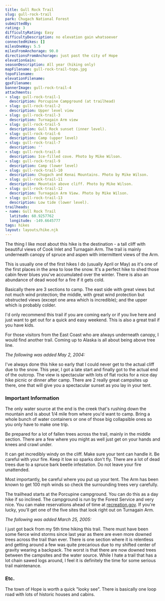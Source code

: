 ```yaml
---
title: Gull Rock Trail
slug: gull-rock-trail
park: Chugach National Forest
submittedBy: 
rating: 3
difficultyRating: Easy
difficultyDescription: no elevation gain whatsoever
connectedHikes: []
milesOneWay: 5.5
milesFromAnchorage: 90.0
directionsFromAnchorage: just past the city of Hope
elevationGain: 
seasonDescription: All year (hiking only)
mapFilename: gull-rock-trail-topo.jpg
topoFilename: 
elevationFilename: 
gpxFilename: 
bannerImage: gull-rock-trail-4
attachments:
- slug: gull-rock-trail-1
  description: Porcupine Campground (at trailhead)
- slug: gull-rock-trail-2
  description: Upper level view
- slug: gull-rock-trail-3
  description: Turnagain Arm view
- slug: gull-rock-trail-5
  description: Gull Rock sunset (inner level).
- slug: gull-rock-trail-6
  description: Camp (upper level)
- slug: gull-rock-trail-7
  description: ''
- slug: gull-rock-trail-8
  description: Ice-filled cove. Photo by Mike Wilson.
- slug: gull-rock-trail-9
  description: Camp (lower level)
- slug: gull-rock-trail-10
  description: Chugach and Kenai Mountains. Photo by Mike Wilson.
- slug: gull-rock-trail-11
  description: Mountain above cliff. Photo by Mike Wilson.
- slug: gull-rock-trail-12
  description: Turnagain Arm View. Photo by Mike Wilson.
- slug: gull-rock-trail-13
  description: Low tide (lower level).
trailheads:
- name: Gull Rock Trail
  latitude: 60.9257762
  longitude: -149.6645777
tags: hikes
layout: layouts/hike.njk
---
```

The thing I like most about this hike is the destination - a tall cliff with beautiful views of Cook Inlet and Turnagain Arm. The trail is mainly underneath canopy of spruce and aspen with intermittent views of the Arm.

This is usually one of the first hikes I do (usually April or May) as it's one of the first places in the area to lose the snow. It's a perfect hike to shed those cabin fever blues you've accumulated over the winter. There is also an abundance of dead wood for a fire if it gets cold.

Basically there are 3 sections to camp. The east side with great views but not much wind protection; the middle, with great wind protection but obstructed views (except one area which is incredible); and the upper which is probably colder.

I'd only recommend this trail if you are coming early or if you live here and just want to get out for a quick and easy weekend. This is also a great trail if you have kids.

For those visitors from the East Coast who are always underneath canopy, I would find another trail. Coming up to Alaska is all about being above tree line.

*The following was added May 2, 2004:*

I've always done this hike so early that I could never get to the actual cliff due to the snow. This year, I got a late start and finally got to the actual end of the outcrop. The view is spectacular with lots of flat rocks for a nice day hike picnic or dinner after camp. There are 2 really great campsites up there, one that will give you a spectacular sunset as you lay in your tent.

### Important Information

The only water source at the end is the creek that's rushing down the mountain and is about 1/4 mile from where you'd want to camp. Bring a whole bunch of water containers or one of those big collapsible ones so you only have to make one trip.

Be prepared for a lot of fallen trees across the trail, mainly in the middle section. There are a few where you might as well just get on your hands and knees and crawl under.

It can get incredibly windy on the cliff. Make sure your tent can handle it. Be careful with your fire. Keep it low so sparks don't fly. There are a lot of dead trees due to a spruce bark beetle infestation. Do not leave your fire unattended.

Most importantly, be careful where you put up your tent. The Arm has been known to get 100 mph winds so check the surrounding trees very carefully.

The trailhead starts at the Porcupine campground. You can do this as a day hike if so inclined. The campground is run by the Forest Service and very nice. You can make reservations ahead of time at [recreation.gov](http://recreation.gov). If you're lucky, you'll get one of the five sites that look right out on Turnagain Arm.

*The following was added March 25, 2005:*

I just got back from my 5th time hiking this trail. There must have been some fierce wind storms since last year as there are even more downed trees across the trail than ever. There is one section where it is relentless and getting around a few was quite precarious due to my shifted center of gravity wearing a backpack. The worst is that there are now downed trees between the campsites and the water source. While I hate a trail that has a lot chain sawed logs around, I feel it is definitely the time for some serious trail maintenance. 

### Etc.

The town of Hope is worth a quick "looky see". There is basically one loop road with lots of historic houses and cabins.
